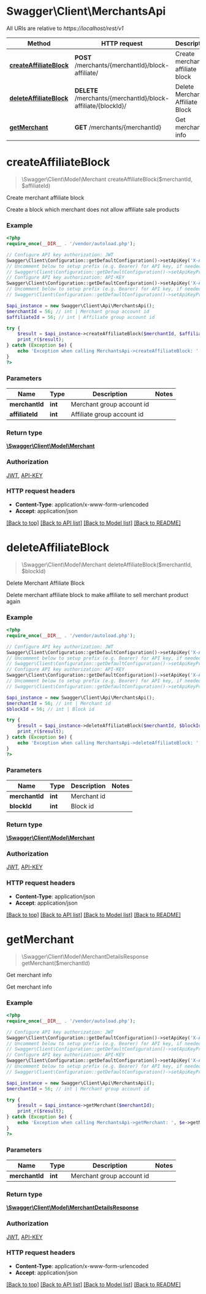 # Swagger\Client\MerchantsApi

All URIs are relative to *https://localhost/rest/v1*

Method | HTTP request | Description
------------- | ------------- | -------------
[**createAffiliateBlock**](MerchantsApi.md#createAffiliateBlock) | **POST** /merchants/{merchantId}/block-affiliate/ | Create merchant affiliate block
[**deleteAffiliateBlock**](MerchantsApi.md#deleteAffiliateBlock) | **DELETE** /merchants/{merchantId}/block-affiliate/{blockId}/ | Delete Merchant Affiliate Block
[**getMerchant**](MerchantsApi.md#getMerchant) | **GET** /merchants/{merchantId} | Get merchant info


# **createAffiliateBlock**
> \Swagger\Client\Model\Merchant createAffiliateBlock($merchantId, $affiliateId)

Create merchant affiliate block

Create a block which merchant does not allow affiliate sale products

### Example
```php
<?php
require_once(__DIR__ . '/vendor/autoload.php');

// Configure API key authorization: JWT
Swagger\Client\Configuration::getDefaultConfiguration()->setApiKey('X-Authorization-JWT', 'YOUR_API_KEY');
// Uncomment below to setup prefix (e.g. Bearer) for API key, if needed
// Swagger\Client\Configuration::getDefaultConfiguration()->setApiKeyPrefix('X-Authorization-JWT', 'Bearer');
// Configure API key authorization: API-KEY
Swagger\Client\Configuration::getDefaultConfiguration()->setApiKey('X-API-KEY', 'YOUR_API_KEY');
// Uncomment below to setup prefix (e.g. Bearer) for API key, if needed
// Swagger\Client\Configuration::getDefaultConfiguration()->setApiKeyPrefix('X-API-KEY', 'Bearer');

$api_instance = new Swagger\Client\Api\MerchantsApi();
$merchantId = 56; // int | Merchant group account id
$affiliateId = 56; // int | Affiliate group account id

try {
    $result = $api_instance->createAffiliateBlock($merchantId, $affiliateId);
    print_r($result);
} catch (Exception $e) {
    echo 'Exception when calling MerchantsApi->createAffiliateBlock: ', $e->getMessage(), PHP_EOL;
}
?>
```

### Parameters

Name | Type | Description  | Notes
------------- | ------------- | ------------- | -------------
 **merchantId** | **int**| Merchant group account id |
 **affiliateId** | **int**| Affiliate group account id |

### Return type

[**\Swagger\Client\Model\Merchant**](../Model/Merchant.md)

### Authorization

[JWT](../../README.md#JWT), [API-KEY](../../README.md#API-KEY)

### HTTP request headers

 - **Content-Type**: application/x-www-form-urlencoded
 - **Accept**: application/json

[[Back to top]](#) [[Back to API list]](../../README.md#documentation-for-api-endpoints) [[Back to Model list]](../../README.md#documentation-for-models) [[Back to README]](../../README.md)

# **deleteAffiliateBlock**
> \Swagger\Client\Model\Merchant deleteAffiliateBlock($merchantId, $blockId)

Delete Merchant Affiliate Block

Delete merchant affiliate block to make affiliate to sell merchant product again

### Example
```php
<?php
require_once(__DIR__ . '/vendor/autoload.php');

// Configure API key authorization: JWT
Swagger\Client\Configuration::getDefaultConfiguration()->setApiKey('X-Authorization-JWT', 'YOUR_API_KEY');
// Uncomment below to setup prefix (e.g. Bearer) for API key, if needed
// Swagger\Client\Configuration::getDefaultConfiguration()->setApiKeyPrefix('X-Authorization-JWT', 'Bearer');
// Configure API key authorization: API-KEY
Swagger\Client\Configuration::getDefaultConfiguration()->setApiKey('X-API-KEY', 'YOUR_API_KEY');
// Uncomment below to setup prefix (e.g. Bearer) for API key, if needed
// Swagger\Client\Configuration::getDefaultConfiguration()->setApiKeyPrefix('X-API-KEY', 'Bearer');

$api_instance = new Swagger\Client\Api\MerchantsApi();
$merchantId = 56; // int | Merchant id
$blockId = 56; // int | Block id

try {
    $result = $api_instance->deleteAffiliateBlock($merchantId, $blockId);
    print_r($result);
} catch (Exception $e) {
    echo 'Exception when calling MerchantsApi->deleteAffiliateBlock: ', $e->getMessage(), PHP_EOL;
}
?>
```

### Parameters

Name | Type | Description  | Notes
------------- | ------------- | ------------- | -------------
 **merchantId** | **int**| Merchant id |
 **blockId** | **int**| Block id |

### Return type

[**\Swagger\Client\Model\Merchant**](../Model/Merchant.md)

### Authorization

[JWT](../../README.md#JWT), [API-KEY](../../README.md#API-KEY)

### HTTP request headers

 - **Content-Type**: application/json
 - **Accept**: application/json

[[Back to top]](#) [[Back to API list]](../../README.md#documentation-for-api-endpoints) [[Back to Model list]](../../README.md#documentation-for-models) [[Back to README]](../../README.md)

# **getMerchant**
> \Swagger\Client\Model\MerchantDetailsResponse getMerchant($merchantId)

Get merchant info

Get merchant info

### Example
```php
<?php
require_once(__DIR__ . '/vendor/autoload.php');

// Configure API key authorization: JWT
Swagger\Client\Configuration::getDefaultConfiguration()->setApiKey('X-Authorization-JWT', 'YOUR_API_KEY');
// Uncomment below to setup prefix (e.g. Bearer) for API key, if needed
// Swagger\Client\Configuration::getDefaultConfiguration()->setApiKeyPrefix('X-Authorization-JWT', 'Bearer');
// Configure API key authorization: API-KEY
Swagger\Client\Configuration::getDefaultConfiguration()->setApiKey('X-API-KEY', 'YOUR_API_KEY');
// Uncomment below to setup prefix (e.g. Bearer) for API key, if needed
// Swagger\Client\Configuration::getDefaultConfiguration()->setApiKeyPrefix('X-API-KEY', 'Bearer');

$api_instance = new Swagger\Client\Api\MerchantsApi();
$merchantId = 56; // int | Merchant group account id

try {
    $result = $api_instance->getMerchant($merchantId);
    print_r($result);
} catch (Exception $e) {
    echo 'Exception when calling MerchantsApi->getMerchant: ', $e->getMessage(), PHP_EOL;
}
?>
```

### Parameters

Name | Type | Description  | Notes
------------- | ------------- | ------------- | -------------
 **merchantId** | **int**| Merchant group account id |

### Return type

[**\Swagger\Client\Model\MerchantDetailsResponse**](../Model/MerchantDetailsResponse.md)

### Authorization

[JWT](../../README.md#JWT), [API-KEY](../../README.md#API-KEY)

### HTTP request headers

 - **Content-Type**: application/x-www-form-urlencoded
 - **Accept**: application/json

[[Back to top]](#) [[Back to API list]](../../README.md#documentation-for-api-endpoints) [[Back to Model list]](../../README.md#documentation-for-models) [[Back to README]](../../README.md)

